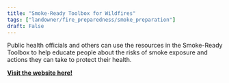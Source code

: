 ```yaml
---
title: "Smoke-Ready Toolbox for Wildfires"
tags: ["landowner/fire_preparedness/smoke_preparation"]
draft: False
---
```


Public health officials and others can use the resources in the Smoke-Ready Toolbox to help educate people about the risks of smoke exposure and actions they can take to protect their health.

[**Visit the website here!**](https://www.epa.gov/air-research/smoke-ready-toolbox-wildfires)

